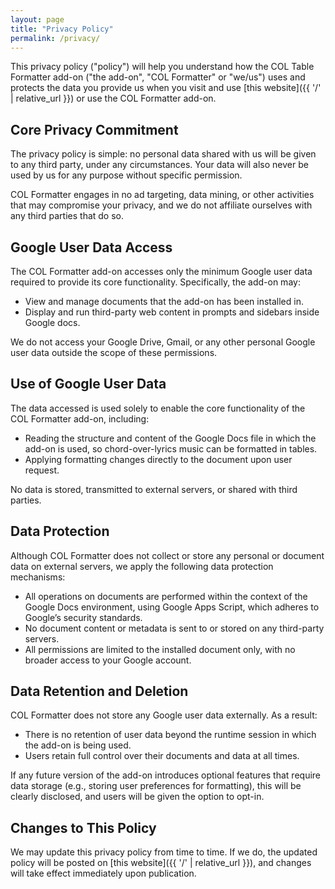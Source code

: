 ```yaml
---
layout: page
title: "Privacy Policy"
permalink: /privacy/
---
```


This privacy policy ("policy") will help you understand how the COL Table
Formatter add-on ("the add-on", "COL Formatter" or "we/us") uses and protects
the data you provide us when you visit and use [this website]({{ '/' |
relative_url }}) or use the COL Formatter add-on.

## Core Privacy Commitment

The privacy policy is simple: no personal data shared with us will be given to
any third party, under any circumstances. Your data will also never be used by
us for any purpose without specific permission.

COL Formatter engages in no ad targeting, data mining, or other activities that
may compromise your privacy, and we do not affiliate ourselves with any third
parties that do so.

## Google User Data Access

The COL Formatter add-on accesses only the minimum Google user data required to
provide its core functionality. Specifically, the add-on may:

- View and manage documents that the add-on has been installed in.
- Display and run third-party web content in prompts and sidebars inside Google docs.

We do not access your Google Drive, Gmail, or any other personal Google user
data outside the scope of these permissions.

## Use of Google User Data

The data accessed is used solely to enable the core functionality of the COL
Formatter add-on, including:

- Reading the structure and content of the Google Docs file in which the add-on
  is used, so chord-over-lyrics music can be formatted in tables.
- Applying formatting changes directly to the document upon user request.

No data is stored, transmitted to external servers, or shared with third
parties.

## Data Protection

Although COL Formatter does not collect or store any personal or document data
on external servers, we apply the following data protection mechanisms:

- All operations on documents are performed within the context of the Google Docs
  environment, using Google Apps Script, which adheres to Google’s security
  standards.
- No document content or metadata is sent to or stored on any third-party
  servers.
- All permissions are limited to the installed document only, with no broader
  access to your Google account.

## Data Retention and Deletion

COL Formatter does not store any Google user data externally. As a result:

- There is no retention of user data beyond the runtime session in which the
  add-on is being used.
- Users retain full control over their documents and data at all times.

If any future version of the add-on introduces optional features that require
data storage (e.g., storing user preferences for formatting), this will
be clearly disclosed, and users will be given the option to opt-in.

## Changes to This Policy

We may update this privacy policy from time to time. If we do, the updated
policy will be posted on [this website]({{ '/' | relative_url }}), and changes
will take effect immediately upon publication.
